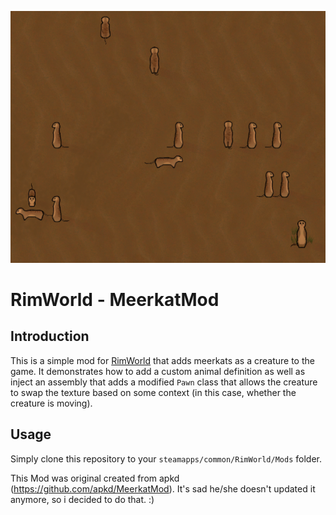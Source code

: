 ![MeerkatMod](About/Preview.png)

RimWorld - MeerkatMod
===========

Introduction
------------

This is a simple mod for [RimWorld](https://rimworldgame.com/) that adds meerkats
as a creature to the game. It demonstrates how to add a custom animal definition
as well as inject an assembly that adds a modified `Pawn` class that allows the
creature to swap the texture based on some context (in this case, whether the
creature is moving).

Usage
-----

Simply clone this repository to your `steamapps/common/RimWorld/Mods` folder.


This Mod was original created from apkd (https://github.com/apkd/MeerkatMod). It's sad he/she doesn't updated it anymore, so i decided to do that. :)